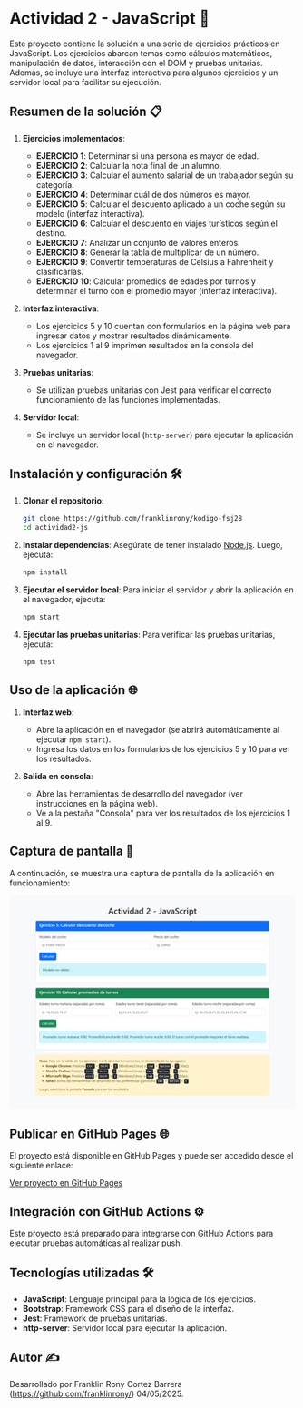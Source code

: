 # Actividad 2 - JavaScript 🚀

Este proyecto contiene la solución a una serie de ejercicios prácticos en JavaScript. Los ejercicios abarcan temas como cálculos matemáticos, manipulación de datos, interacción con el DOM y pruebas unitarias. Además, se incluye una interfaz interactiva para algunos ejercicios y un servidor local para facilitar su ejecución.

## Resumen de la solución 📋

1. **Ejercicios implementados**:
   - **EJERCICIO 1**: Determinar si una persona es mayor de edad.
   - **EJERCICIO 2**: Calcular la nota final de un alumno.
   - **EJERCICIO 3**: Calcular el aumento salarial de un trabajador según su categoría.
   - **EJERCICIO 4**: Determinar cuál de dos números es mayor.
   - **EJERCICIO 5**: Calcular el descuento aplicado a un coche según su modelo (interfaz interactiva).
   - **EJERCICIO 6**: Calcular el descuento en viajes turísticos según el destino.
   - **EJERCICIO 7**: Analizar un conjunto de valores enteros.
   - **EJERCICIO 8**: Generar la tabla de multiplicar de un número.
   - **EJERCICIO 9**: Convertir temperaturas de Celsius a Fahrenheit y clasificarlas.
   - **EJERCICIO 10**: Calcular promedios de edades por turnos y determinar el turno con el promedio mayor (interfaz interactiva).

2. **Interfaz interactiva**:
   - Los ejercicios 5 y 10 cuentan con formularios en la página web para ingresar datos y mostrar resultados dinámicamente.
   - Los ejercicios 1 al 9 imprimen resultados en la consola del navegador.

3. **Pruebas unitarias**:
   - Se utilizan pruebas unitarias con Jest para verificar el correcto funcionamiento de las funciones implementadas.

4. **Servidor local**:
   - Se incluye un servidor local (`http-server`) para ejecutar la aplicación en el navegador.

## Instalación y configuración 🛠️

1. **Clonar el repositorio**:
   ```bash
   git clone https://github.com/franklinrony/kodigo-fsj28
   cd actividad2-js
   ```

2. **Instalar dependencias**:
   Asegúrate de tener instalado [Node.js](https://nodejs.org/). Luego, ejecuta:
   ```bash
   npm install
   ```

3. **Ejecutar el servidor local**:
   Para iniciar el servidor y abrir la aplicación en el navegador, ejecuta:
   ```bash
   npm start
   ```

4. **Ejecutar las pruebas unitarias**:
   Para verificar las pruebas unitarias, ejecuta:
   ```bash
   npm test
   ```

## Uso de la aplicación 🌐

1. **Interfaz web**:
   - Abre la aplicación en el navegador (se abrirá automáticamente al ejecutar `npm start`).
   - Ingresa los datos en los formularios de los ejercicios 5 y 10 para ver los resultados.

2. **Salida en consola**:
   - Abre las herramientas de desarrollo del navegador (ver instrucciones en la página web).
   - Ve a la pestaña "Consola" para ver los resultados de los ejercicios 1 al 9.

## Captura de pantalla 📸

A continuación, se muestra una captura de pantalla de la aplicación en funcionamiento:

![Captura de pantalla](CAPTURA.png)

## Publicar en GitHub Pages 🌐

El proyecto está disponible en GitHub Pages y puede ser accedido desde el siguiente enlace:

[Ver proyecto en GitHub Pages](https://franklinrony.github.io/kodigo-fsj28/ACTIVIDAD2-JS/)


## Integración con GitHub Actions ⚙️

Este proyecto está preparado para integrarse con GitHub Actions para ejecutar pruebas automáticas al realizar push. 
## Tecnologías utilizadas 🛠️

- **JavaScript**: Lenguaje principal para la lógica de los ejercicios.
- **Bootstrap**: Framework CSS para el diseño de la interfaz.
- **Jest**: Framework de pruebas unitarias.
- **http-server**: Servidor local para ejecutar la aplicación.

## Autor ✍️

Desarrollado por Franklin Rony Cortez Barrera (https://github.com/franklinrony/) 04/05/2025.
